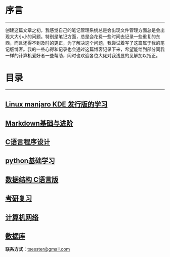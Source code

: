 # 序言
------
创建这篇文章之初，我感觉自己的笔记管理系统总是会出现文件管理方面总是会出现大大小小的问题。特别是笔记方面，总是会花费一些时间去记录一些重复的东西，而且还得不到及时的更正，为了解决这个问题，我尝试着写了这篇属于我的笔记版博客。我的一些心得和记录也会通过这篇博客记录下来，希望能给到部分同我一样的计算机爱好者一些帮助，同时也欢迎各位大佬对我浅显的见解加以指正。
# 目录
------

## [Linux manjaro KDE 发行版的学习](https://github.com/tsesster/tsesster.github.io/blob/main/linuxlearn.md#linux-manjaro-kde%E5%8F%91%E8%A1%8C%E7%89%88%E5%AD%A6%E4%B9%A0)
 
## [Markdown基础与进阶](https://github.com/tsesster/tsesster.github.io/blob/main/markdown.md)

## [C语言程序设计](https://github.com/tsesster/stu_1#c%E8%AF%AD%E8%A8%80%E5%AD%A6%E4%B9%A0%E4%BB%93%E5%BA%93)

## [python基础学习](https://github.com/tsesster/tsesster.github.io/blob/main/python.md)

## [数据结构 C语言版]()

## [考研复习]()

## [计算机网络]()

## [数据库](https://github.com/tsesster/tsesster.github.io/blob/main/database.md)

**联系方式**：tsesster@gmail.com 

